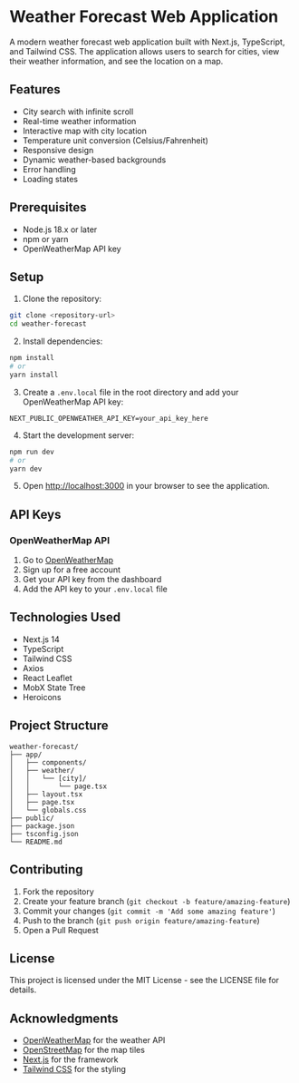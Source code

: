 # Weather Forecast Web Application

A modern weather forecast web application built with Next.js, TypeScript, and Tailwind CSS. The application allows users to search for cities, view their weather information, and see the location on a map.

## Features

- City search with infinite scroll
- Real-time weather information
- Interactive map with city location
- Temperature unit conversion (Celsius/Fahrenheit)
- Responsive design
- Dynamic weather-based backgrounds
- Error handling
- Loading states

## Prerequisites

- Node.js 18.x or later
- npm or yarn
- OpenWeatherMap API key

## Setup

1. Clone the repository:
```bash
git clone <repository-url>
cd weather-forecast
```

2. Install dependencies:
```bash
npm install
# or
yarn install
```

3. Create a `.env.local` file in the root directory and add your OpenWeatherMap API key:
```
NEXT_PUBLIC_OPENWEATHER_API_KEY=your_api_key_here
```

4. Start the development server:
```bash
npm run dev
# or
yarn dev
```

5. Open [http://localhost:3000](http://localhost:3000) in your browser to see the application.

## API Keys

### OpenWeatherMap API
1. Go to [OpenWeatherMap](https://openweathermap.org/)
2. Sign up for a free account
3. Get your API key from the dashboard
4. Add the API key to your `.env.local` file

## Technologies Used

- Next.js 14
- TypeScript
- Tailwind CSS
- Axios
- React Leaflet
- MobX State Tree
- Heroicons

## Project Structure

```
weather-forecast/
├── app/
│   ├── components/
│   ├── weather/
│   │   └── [city]/
│   │       └── page.tsx
│   ├── layout.tsx
│   ├── page.tsx
│   └── globals.css
├── public/
├── package.json
├── tsconfig.json
└── README.md
```

## Contributing

1. Fork the repository
2. Create your feature branch (`git checkout -b feature/amazing-feature`)
3. Commit your changes (`git commit -m 'Add some amazing feature'`)
4. Push to the branch (`git push origin feature/amazing-feature`)
5. Open a Pull Request

## License

This project is licensed under the MIT License - see the LICENSE file for details.

## Acknowledgments

- [OpenWeatherMap](https://openweathermap.org/) for the weather API
- [OpenStreetMap](https://www.openstreetmap.org/) for the map tiles
- [Next.js](https://nextjs.org/) for the framework
- [Tailwind CSS](https://tailwindcss.com/) for the styling
